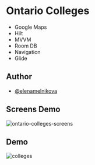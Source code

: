 # Ontario Colleges

- Google Maps 
- Hilt 
- MVVM 
- Room DB 
- Navigation 
- Glide


## Author

- [@elenamelnikova](https://github.com/canadianExperience)


## Screens Demo

![ontario-colleges-screens](https://user-images.githubusercontent.com/45378000/157121177-3ac8c3a4-7179-4de9-aa5d-091ee90f2e14.png)


## Demo

![colleges](https://user-images.githubusercontent.com/45378000/149218439-94af9144-4035-4af0-ab38-1832047c698c.gif)

